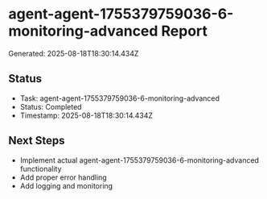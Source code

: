 # agent-agent-1755379759036-6-monitoring-advanced Report

Generated: 2025-08-18T18:30:14.434Z

## Status
- Task: agent-agent-1755379759036-6-monitoring-advanced
- Status: Completed
- Timestamp: 2025-08-18T18:30:14.434Z

## Next Steps
- Implement actual agent-agent-1755379759036-6-monitoring-advanced functionality
- Add proper error handling
- Add logging and monitoring
